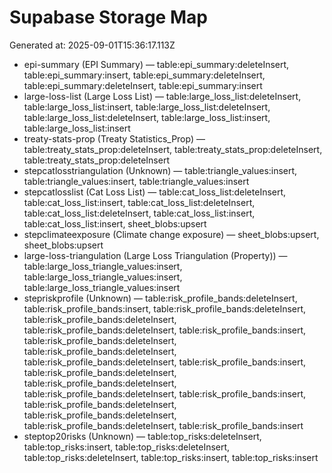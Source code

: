 # Supabase Storage Map

Generated at: 2025-09-01T15:36:17.113Z

- epi-summary (EPI Summary) — table:epi_summary:deleteInsert, table:epi_summary:insert, table:epi_summary:deleteInsert, table:epi_summary:deleteInsert, table:epi_summary:insert
- large-loss-list (Large Loss List) — table:large_loss_list:deleteInsert, table:large_loss_list:insert, table:large_loss_list:deleteInsert, table:large_loss_list:deleteInsert, table:large_loss_list:insert, table:large_loss_list:insert
- treaty-stats-prop (Treaty Statistics_Prop) — table:treaty_stats_prop:deleteInsert, table:treaty_stats_prop:deleteInsert, table:treaty_stats_prop:deleteInsert
- stepcatlosstriangulation (Unknown) — table:triangle_values:insert, table:triangle_values:insert, table:triangle_values:insert
- stepcatlosslist (Cat Loss List) — table:cat_loss_list:deleteInsert, table:cat_loss_list:insert, table:cat_loss_list:deleteInsert, table:cat_loss_list:deleteInsert, table:cat_loss_list:insert, table:cat_loss_list:insert, sheet_blobs:upsert
- stepclimateexposure (Climate change exposure) — sheet_blobs:upsert, sheet_blobs:upsert
- large-loss-triangulation (Large Loss Triangulation (Property)) — table:large_loss_triangle_values:insert, table:large_loss_triangle_values:insert, table:large_loss_triangle_values:insert
- stepriskprofile (Unknown) — table:risk_profile_bands:deleteInsert, table:risk_profile_bands:insert, table:risk_profile_bands:deleteInsert, table:risk_profile_bands:deleteInsert, table:risk_profile_bands:deleteInsert, table:risk_profile_bands:insert, table:risk_profile_bands:deleteInsert, table:risk_profile_bands:deleteInsert, table:risk_profile_bands:deleteInsert, table:risk_profile_bands:insert, table:risk_profile_bands:deleteInsert, table:risk_profile_bands:deleteInsert, table:risk_profile_bands:deleteInsert, table:risk_profile_bands:insert, table:risk_profile_bands:deleteInsert, table:risk_profile_bands:deleteInsert, table:risk_profile_bands:deleteInsert, table:risk_profile_bands:insert
- steptop20risks (Unknown) — table:top_risks:deleteInsert, table:top_risks:insert, table:top_risks:deleteInsert, table:top_risks:deleteInsert, table:top_risks:insert, table:top_risks:insert